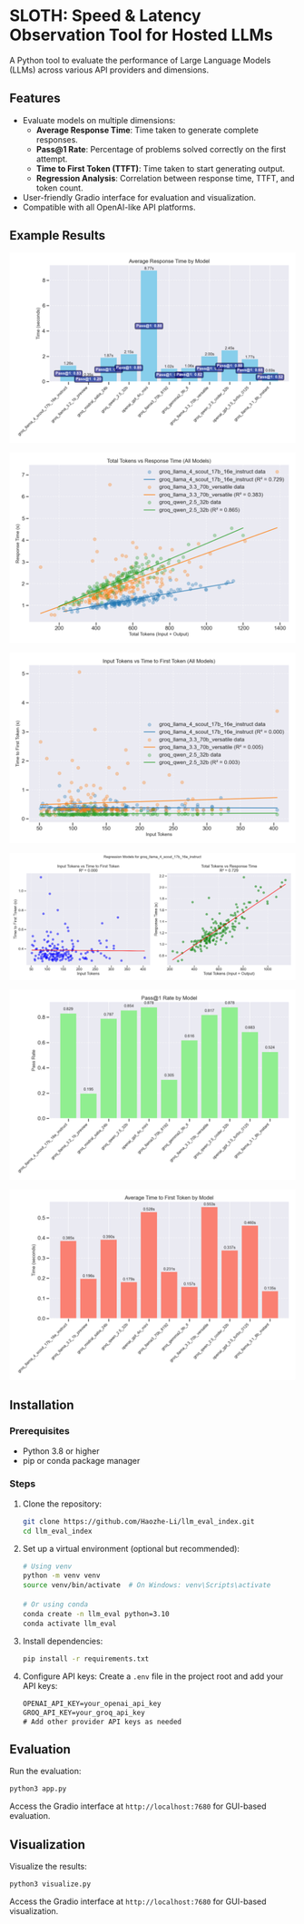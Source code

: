 # SLOTH: Speed & Latency Observation Tool for Hosted LLMs
A Python tool to evaluate the performance of Large Language Models (LLMs) across various API providers and dimensions.

## Features
- Evaluate models on multiple dimensions:
    - **Average Response Time**: Time taken to generate complete responses.
    - **Pass@1 Rate**: Percentage of problems solved correctly on the first attempt.
    - **Time to First Token (TTFT)**: Time taken to start generating output.
    - **Regression Analysis**: Correlation between response time, TTFT, and token count.
- User-friendly Gradio interface for evaluation and visualization.
- Compatible with all OpenAI-like API platforms.

## Example Results

![Average Response Time Comparison](./docs/avg_response_time_comparison.png)

![Combined Response Time Regression](./docs/combined_response_time_regression.png)

![Combined TTFT Regression](./docs/combined_ttft_regression.png)

![Groq Llama 4 Scout 17B 16E Instruct Regression](./docs/groq_llama_4_scout_17b_16e_instruct_regression.png)

![Pass Rate Comparison](./docs/pass_rate_comparison.png)

![TTFT Comparison](./docs/ttft_comparison.png)

## Installation
### Prerequisites
- Python 3.8 or higher
- pip or conda package manager

### Steps

1. Clone the repository:
    ```bash
    git clone https://github.com/Haozhe-Li/llm_eval_index.git
    cd llm_eval_index
    ```

2. Set up a virtual environment (optional but recommended):
    ```bash
    # Using venv
    python -m venv venv
    source venv/bin/activate  # On Windows: venv\Scripts\activate
    
    # Or using conda
    conda create -n llm_eval python=3.10
    conda activate llm_eval
    ```

3. Install dependencies:
    ```bash
    pip install -r requirements.txt
    ```

4. Configure API keys:
    Create a `.env` file in the project root and add your API keys:
    ```env
    OPENAI_API_KEY=your_openai_api_key
    GROQ_API_KEY=your_groq_api_key
    # Add other provider API keys as needed
    ```

## Evaluation

Run the evaluation:
```bash
python3 app.py
```

Access the Gradio interface at `http://localhost:7680` for GUI-based evaluation.

## Visualization

Visualize the results:
```bash
python3 visualize.py
```

Access the Gradio interface at `http://localhost:7680` for GUI-based visualization.
